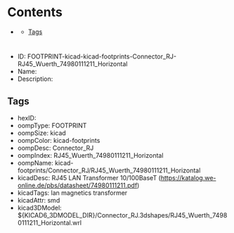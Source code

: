 



Contents
========

* [](#)
	* [Tags](#tags)

# 

- ID: FOOTPRINT-kicad-kicad-footprints-Connector_RJ-RJ45_Wuerth_74980111211_Horizontal
- Name: 
- Description: 

## Tags

- hexID: 
- oompType: FOOTPRINT
- oompSize: kicad
- oompColor: kicad-footprints
- oompDesc: Connector_RJ
- oompIndex: RJ45_Wuerth_74980111211_Horizontal
- oompName: kicad-footprints/Connector_RJ/RJ45_Wuerth_74980111211_Horizontal
- kicadDesc: RJ45 LAN Transformer 10/100BaseT (https://katalog.we-online.de/pbs/datasheet/74980111211.pdf)
- kicadTags: lan magnetics transformer
- kicadAttr: smd
- kicad3DModel: ${KICAD6_3DMODEL_DIR}/Connector_RJ.3dshapes/RJ45_Wuerth_74980111211_Horizontal.wrl
